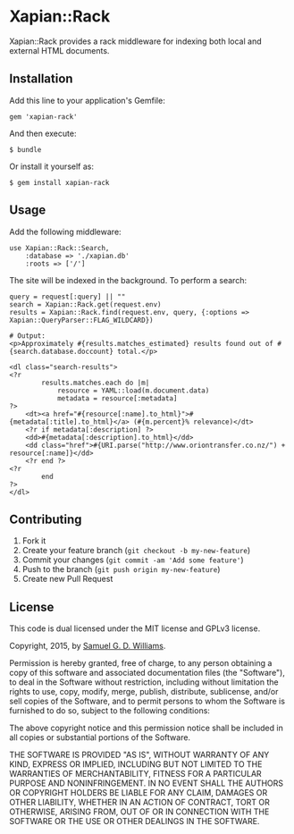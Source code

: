 # Xapian::Rack

Xapian::Rack provides a rack middleware for indexing both local and external HTML documents.

## Installation

Add this line to your application's Gemfile:

	gem 'xapian-rack'

And then execute:

	$ bundle

Or install it yourself as:

	$ gem install xapian-rack

## Usage

Add the following middleware:

	use Xapian::Rack::Search,
		:database => './xapian.db'
		:roots => ['/']

The site will be indexed in the background. To perform a search:

	query = request[:query] || ""
	search = Xapian::Rack.get(request.env)
	results = Xapian::Rack.find(request.env, query, {:options => Xapian::QueryParser::FLAG_WILDCARD})
	
	# Output:
	<p>Approximately #{results.matches_estimated} results found out of #{search.database.doccount} total.</p>

	<dl class="search-results">
	<?r 
			results.matches.each do |m|
				resource = YAML::load(m.document.data)
				metadata = resource[:metadata]
	?>
		<dt><a href="#{resource[:name].to_html}">#{metadata[:title].to_html}</a> (#{m.percent}% relevance)</dt>
		<?r if metadata[:description] ?>
		<dd>#{metadata[:description].to_html}</dd>
		<dd class="href">#{URI.parse("http://www.oriontransfer.co.nz/") + resource[:name]}</dd>
		<?r end ?>
	<?r
			end
	?>
	</dl>

## Contributing

1. Fork it
2. Create your feature branch (`git checkout -b my-new-feature`)
3. Commit your changes (`git commit -am 'Add some feature'`)
4. Push to the branch (`git push origin my-new-feature`)
5. Create new Pull Request

## License

This code is dual licensed under the MIT license and GPLv3 license.

Copyright, 2015, by [Samuel G. D. Williams](http://www.codeotaku.com/samuel-williams).

Permission is hereby granted, free of charge, to any person obtaining a copy
of this software and associated documentation files (the "Software"), to deal
in the Software without restriction, including without limitation the rights
to use, copy, modify, merge, publish, distribute, sublicense, and/or sell
copies of the Software, and to permit persons to whom the Software is
furnished to do so, subject to the following conditions:

The above copyright notice and this permission notice shall be included in
all copies or substantial portions of the Software.

THE SOFTWARE IS PROVIDED "AS IS", WITHOUT WARRANTY OF ANY KIND, EXPRESS OR
IMPLIED, INCLUDING BUT NOT LIMITED TO THE WARRANTIES OF MERCHANTABILITY,
FITNESS FOR A PARTICULAR PURPOSE AND NONINFRINGEMENT. IN NO EVENT SHALL THE
AUTHORS OR COPYRIGHT HOLDERS BE LIABLE FOR ANY CLAIM, DAMAGES OR OTHER
LIABILITY, WHETHER IN AN ACTION OF CONTRACT, TORT OR OTHERWISE, ARISING FROM,
OUT OF OR IN CONNECTION WITH THE SOFTWARE OR THE USE OR OTHER DEALINGS IN
THE SOFTWARE.
